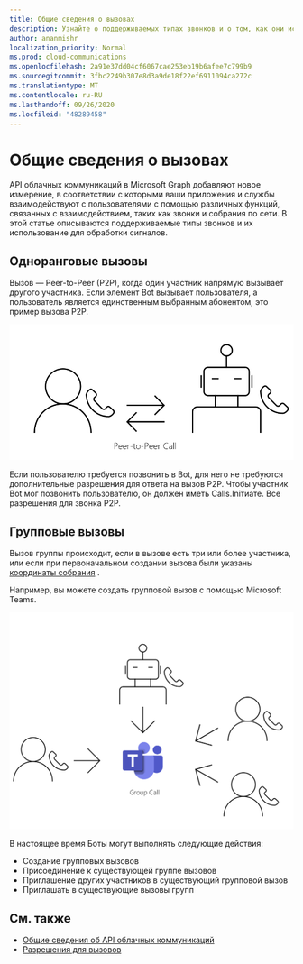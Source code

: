 ```yaml
---
title: Общие сведения о вызовах
description: Узнайте о поддерживаемых типах звонков и о том, как они используются для обработки сигналов.
author: ananmishr
localization_priority: Normal
ms.prod: cloud-communications
ms.openlocfilehash: 2a91e37dd04cf6067cae253eb19b6afee7c799b9
ms.sourcegitcommit: 3fbc2249b307e8d3a9de18f22ef6911094ca272c
ms.translationtype: MT
ms.contentlocale: ru-RU
ms.lasthandoff: 09/26/2020
ms.locfileid: "48289458"
---
```

# <a name="calls-overview"></a>Общие сведения о вызовах

API облачных коммуникаций в Microsoft Graph добавляют новое измерение, в соответствии с которыми ваши приложения и службы взаимодействуют с пользователями с помощью различных функций, связанных с взаимодействием, таких как звонки и собрания по сети. В этой статье описываются поддерживаемые типы звонков и их использование для обработки сигналов.

## <a name="peer-to-peer-calls"></a>Одноранговые вызовы
Вызов — Peer-to-Peer (P2P), когда один участник напрямую вызывает другого участника. Если элемент Bot вызывает пользователя, а пользователь является единственным выбранным абонентом, это пример вызова P2P.

![Схема вызовов P2P](images/communications-p2p-call.PNG)

Если пользователю требуется позвонить в Bot, для него не требуются дополнительные разрешения для ответа на вызов P2P. Чтобы участник Bot мог позвонить пользователю, он должен иметь Calls.Iniтиате. Все разрешения для звонка P2P.

## <a name="group-calls"></a>Групповые вызовы

Вызов группы происходит, если в вызове есть три или более участника, или если при первоначальном создании вызова были указаны [координаты собрания](/graph/api/resources/onlinemeeting) . 

Например, вы можете создать групповой вызов с помощью Microsoft Teams.

![Схема групповых вызовов](images/communications-group-call.PNG)

В настоящее время Боты могут выполнять следующие действия:
- Создание групповых вызовов
- Присоединение к существующей группе вызовов
- Приглашение других участников в существующий групповой вызов
- Приглашать в существующие вызовы групп

## <a name="see-also"></a>См. также

- [Общие сведения об API облачных коммуникаций](cloud-communications-concept-overview.md)
- [Разрешения для вызовов](./permissions-reference.md#calls-permissions)